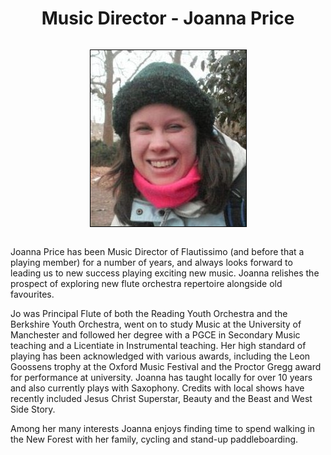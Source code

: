 <head>
<style>
h1 {text-align: center;}
</style>
</head>


<h1> Music Director - Joanna Price</h1>

  <div align="center">
  <img  src="imgs/jopricex.jpg" alt="Flautissimo MD: Joanna Price" style = "margin: 1em; border: 1px solid black; padding: 0" >
</div>

<p></p>

<p>Joanna Price has been Music Director of Flautissimo (and before that a playing member) for a number of years, and always looks forward to leading us to new success playing exciting new music. Joanna relishes the prospect of exploring new flute orchestra repertoire alongside old favourites.</p>

<p> Jo was Principal Flute of both the Reading Youth Orchestra and the Berkshire Youth Orchestra, went on to study Music at the University of Manchester and followed her degree with a PGCE in Secondary Music teaching and a Licentiate in Instrumental teaching. Her high standard of playing has been acknowledged with various awards, including the Leon Goossens trophy at the Oxford Music Festival and the Proctor Gregg award for performance at university. Joanna has taught locally for over 10 years and also currently plays with Saxophony. Credits with local shows have recently included Jesus Christ Superstar, Beauty and the Beast and West Side Story.</p>

<p>Among her many interests Joanna enjoys finding time to spend walking in the New Forest with her family, cycling and stand-up paddleboarding.</p>
